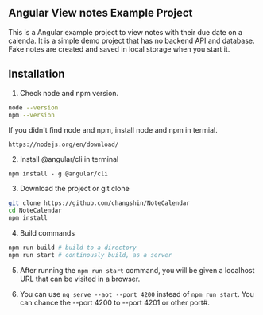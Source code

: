 
## Angular View notes Example Project

This is a Angular example project to view notes with their due date on a calenda.  It is a simple demo project that has no backend API and database. Fake notes are created and saved in local storage when you start it.

## Installation

1. Check node and npm version.

```bash
node --version
npm --version
```
If you didn't find node and npm, install node and npm in termial.

`https://nodejs.org/en/download/`


2. Install @angular/cli in terminal

`npm install - g @angular/cli`

[Angular CLI]: https://cli.angular.io/

3. Download the project or git clone

```bash
git clone https://github.com/changshin/NoteCalendar
cd NoteCalendar
npm install
```

4. Build commands

```bash
npm run build # build to a directory
npm run start # continously build, as a server
```

5. After running the `npm run start` command, you will be given a localhost URL that can be visited in a browser.

6. You can use `ng serve --aot --port 4200` instead of `npm run start`. You can chance the --port 4200 to --port 4201 or other port#.